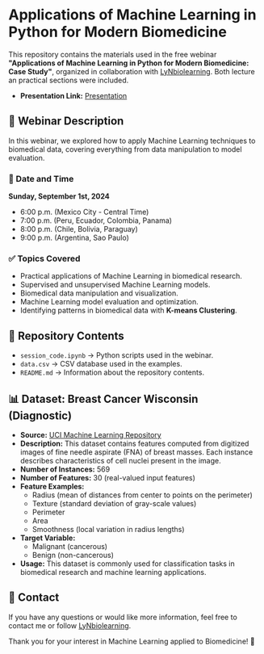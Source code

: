 # Applications of Machine Learning in Python for Modern Biomedicine

This repository contains the materials used in the free webinar **"Applications of Machine Learning in Python for Modern Biomedicine: Case Study"**, organized in collaboration with [LyNbiolearning](https://www.instagram.com/lynbiolearning/). Both lecture an practical sections were included. 
- **Presentation Link:** [Presentation](https://www.canva.com/design/DAGN9dqjbrU/I6QN8iP7SRzzv5cyU0S4ZQ/view?utm_content=DAGN9dqjbrU&utm_campaign=designshare&utm_medium=link2&utm_source=uniquelinks&utlId=hcb620713cd) 

## 📌 Webinar Description
In this webinar, we explored how to apply Machine Learning techniques to biomedical data, covering everything from data manipulation to model evaluation.

### 📅 Date and Time
**Sunday, September 1st, 2024**

- 6:00 p.m. (Mexico City - Central Time)
- 7:00 p.m. (Peru, Ecuador, Colombia, Panama)
- 8:00 p.m. (Chile, Bolivia, Paraguay)
- 9:00 p.m. (Argentina, Sao Paulo)

### ✅ Topics Covered
- Practical applications of Machine Learning in biomedical research.
- Supervised and unsupervised Machine Learning models.
- Biomedical data manipulation and visualization.
- Machine Learning model evaluation and optimization.
- Identifying patterns in biomedical data with **K-means Clustering**.

## 📂 Repository Contents
- `session_code.ipynb` → Python scripts used in the webinar.
- `data.csv` → CSV database used in the examples.
- `README.md` → Information about the repository contents.

## 📊 Dataset: Breast Cancer Wisconsin (Diagnostic)
- **Source:** [UCI Machine Learning Repository](https://archive.ics.uci.edu/dataset/17/breast+cancer+wisconsin+diagnostic)
- **Description:** This dataset contains features computed from digitized images of fine needle aspirate (FNA) of breast masses. Each instance describes characteristics of cell nuclei present in the image.
- **Number of Instances:** 569
- **Number of Features:** 30 (real-valued input features)
- **Feature Examples:**
  - Radius (mean of distances from center to points on the perimeter)
  - Texture (standard deviation of gray-scale values)
  - Perimeter
  - Area
  - Smoothness (local variation in radius lengths)
- **Target Variable:**
  - Malignant (cancerous)
  - Benign (non-cancerous)
- **Usage:** This dataset is commonly used for classification tasks in biomedical research and machine learning applications.

## 📧 Contact
If you have any questions or would like more information, feel free to contact me or follow [LyNbiolearning](https://www.instagram.com/lynbiolearning/).

Thank you for your interest in Machine Learning applied to Biomedicine! 🚀





